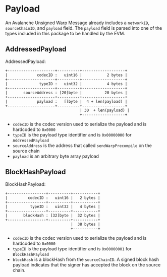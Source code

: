 # Payload

An Avalanche Unsigned Warp Message already includes a `networkID`, `sourceChainID`, and `payload` field. The `payload` field is parsed into one of the types included in this package to be handled by the EVM.

## AddressedPayload

AddressedPayload:
```
+---------------------+----------+-------------------+
|             codecID :   uint16 |           2 bytes |
+---------------------+----------+-------------------+
|              typeID :   uint32 |           4 bytes |
+---------------------+----------+-------------------+
|       sourceAddress : [20]byte |          20 bytes |
+---------------------+----------+-------------------+
|             payload :   []byte |  4 + len(payload) |
+---------------------+----------+-------------------+
                                 | 30  + len(payload) |
                                 +-------------------+
```

- `codecID` is the codec version used to serialize the payload and is hardcoded to `0x0000`
- `typeID` is the payload type identifier and is `0x00000000` for `AddressedPayload`
- `sourceAddress` is the address that called `sendWarpPrecompile` on the source chain
- `payload` is an arbitrary byte array payload

## BlockHashPayload

BlockHashPayload:
```
+-----------------+----------+-----------+
|         codecID :   uint16 |   2 bytes |
+-----------------+----------+-----------+
|          typeID :   uint32 |   4 bytes |
+-----------------+----------+-----------+
|       blockHash : [32]byte |  32 bytes |
+-----------------+----------+-----------+
                             |  38 bytes |
                             +-----------+
```

- `codecID` is the codec version used to serialize the payload and is hardcoded to `0x0000`
- `typeID` is the payload type identifier and is `0x00000001` for `BlockHashPayload`
- `blockHash` is a blockHash from the `sourceChainID`. A signed block hash payload indicates that the signer has accepted the block on the source chain.
